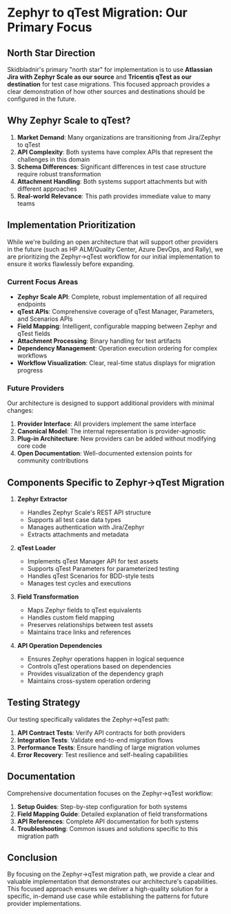 # Zephyr to qTest Migration: Our Primary Focus

## North Star Direction

Skidbladnir's primary "north star" for implementation is to use **Atlassian Jira with Zephyr Scale as our source** and **Tricentis qTest as our destination** for test case migrations. This focused approach provides a clear demonstration of how other sources and destinations should be configured in the future.

## Why Zephyr Scale to qTest?

1. **Market Demand**: Many organizations are transitioning from Jira/Zephyr to qTest
2. **API Complexity**: Both systems have complex APIs that represent the challenges in this domain
3. **Schema Differences**: Significant differences in test case structure require robust transformation
4. **Attachment Handling**: Both systems support attachments but with different approaches
5. **Real-world Relevance**: This path provides immediate value to many teams

## Implementation Prioritization

While we're building an open architecture that will support other providers in the future (such as HP ALM/Quality Center, Azure DevOps, and Rally), we are prioritizing the Zephyr→qTest workflow for our initial implementation to ensure it works flawlessly before expanding.

### Current Focus Areas

- **Zephyr Scale API**: Complete, robust implementation of all required endpoints
- **qTest APIs**: Comprehensive coverage of qTest Manager, Parameters, and Scenarios APIs
- **Field Mapping**: Intelligent, configurable mapping between Zephyr and qTest fields
- **Attachment Processing**: Binary handling for test artifacts
- **Dependency Management**: Operation execution ordering for complex workflows
- **Workflow Visualization**: Clear, real-time status displays for migration progress

### Future Providers

Our architecture is designed to support additional providers with minimal changes:

1. **Provider Interface**: All providers implement the same interface
2. **Canonical Model**: The internal representation is provider-agnostic
3. **Plug-in Architecture**: New providers can be added without modifying core code
4. **Open Documentation**: Well-documented extension points for community contributions

## Components Specific to Zephyr→qTest Migration

1. **Zephyr Extractor**
   - Handles Zephyr Scale's REST API structure
   - Supports all test case data types
   - Manages authentication with Jira/Zephyr
   - Extracts attachments and metadata

2. **qTest Loader**
   - Implements qTest Manager API for test assets
   - Supports qTest Parameters for parameterized testing
   - Handles qTest Scenarios for BDD-style tests
   - Manages test cycles and executions

3. **Field Transformation**
   - Maps Zephyr fields to qTest equivalents
   - Handles custom field mapping
   - Preserves relationships between test assets
   - Maintains trace links and references

4. **API Operation Dependencies**
   - Ensures Zephyr operations happen in logical sequence
   - Controls qTest operations based on dependencies
   - Provides visualization of the dependency graph
   - Maintains cross-system operation ordering

## Testing Strategy

Our testing specifically validates the Zephyr→qTest path:

1. **API Contract Tests**: Verify API contracts for both providers
2. **Integration Tests**: Validate end-to-end migration flows
3. **Performance Tests**: Ensure handling of large migration volumes
4. **Error Recovery**: Test resilience and self-healing capabilities

## Documentation

Comprehensive documentation focuses on the Zephyr→qTest workflow:

1. **Setup Guides**: Step-by-step configuration for both systems
2. **Field Mapping Guide**: Detailed explanation of field transformations
3. **API References**: Complete API documentation for both systems
4. **Troubleshooting**: Common issues and solutions specific to this migration path

## Conclusion

By focusing on the Zephyr→qTest migration path, we provide a clear and valuable implementation that demonstrates our architecture's capabilities. This focused approach ensures we deliver a high-quality solution for a specific, in-demand use case while establishing the patterns for future provider implementations.